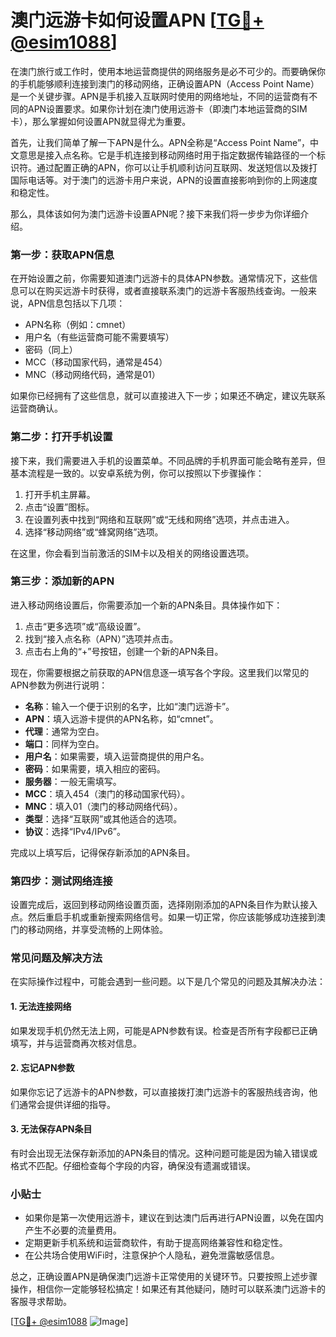 # 澳门远游卡如何设置APN [[TG💪+ @esim1088](https://t.me/s/esim1088)]

在澳门旅行或工作时，使用本地运营商提供的网络服务是必不可少的。而要确保你的手机能够顺利连接到澳门的移动网络，正确设置APN（Access Point Name）是一个关键步骤。APN是手机接入互联网时使用的网络地址，不同的运营商有不同的APN设置要求。如果你计划在澳门使用远游卡（即澳门本地运营商的SIM卡），那么掌握如何设置APN就显得尤为重要。

首先，让我们简单了解一下APN是什么。APN全称是“Access Point Name”，中文意思是接入点名称。它是手机连接到移动网络时用于指定数据传输路径的一个标识符。通过配置正确的APN，你可以让手机顺利访问互联网、发送短信以及拨打国际电话等。对于澳门的远游卡用户来说，APN的设置直接影响到你的上网速度和稳定性。

那么，具体该如何为澳门远游卡设置APN呢？接下来我们将一步步为你详细介绍。

### **第一步：获取APN信息**
在开始设置之前，你需要知道澳门远游卡的具体APN参数。通常情况下，这些信息可以在购买远游卡时获得，或者直接联系澳门的远游卡客服热线查询。一般来说，APN信息包括以下几项：
- APN名称（例如：cmnet）
- 用户名（有些运营商可能不需要填写）
- 密码（同上）
- MCC（移动国家代码，通常是454）
- MNC（移动网络代码，通常是01）

如果你已经拥有了这些信息，就可以直接进入下一步；如果还不确定，建议先联系运营商确认。

### **第二步：打开手机设置**
接下来，我们需要进入手机的设置菜单。不同品牌的手机界面可能会略有差异，但基本流程是一致的。以安卓系统为例，你可以按照以下步骤操作：

1. 打开手机主屏幕。
2. 点击“设置”图标。
3. 在设置列表中找到“网络和互联网”或“无线和网络”选项，并点击进入。
4. 选择“移动网络”或“蜂窝网络”选项。

在这里，你会看到当前激活的SIM卡以及相关的网络设置选项。

### **第三步：添加新的APN**
进入移动网络设置后，你需要添加一个新的APN条目。具体操作如下：

1. 点击“更多选项”或“高级设置”。
2. 找到“接入点名称（APN）”选项并点击。
3. 点击右上角的“+”号按钮，创建一个新的APN条目。

现在，你需要根据之前获取的APN信息逐一填写各个字段。这里我们以常见的APN参数为例进行说明：

- **名称**：输入一个便于识别的名字，比如“澳门远游卡”。
- **APN**：填入远游卡提供的APN名称，如“cmnet”。
- **代理**：通常为空白。
- **端口**：同样为空白。
- **用户名**：如果需要，填入运营商提供的用户名。
- **密码**：如果需要，填入相应的密码。
- **服务器**：一般无需填写。
- **MCC**：填入454（澳门的移动国家代码）。
- **MNC**：填入01（澳门的移动网络代码）。
- **类型**：选择“互联网”或其他适合的选项。
- **协议**：选择“IPv4/IPv6”。

完成以上填写后，记得保存新添加的APN条目。

### **第四步：测试网络连接**
设置完成后，返回到移动网络设置页面，选择刚刚添加的APN条目作为默认接入点。然后重启手机或重新搜索网络信号。如果一切正常，你应该能够成功连接到澳门的移动网络，并享受流畅的上网体验。

### **常见问题及解决方法**
在实际操作过程中，可能会遇到一些问题。以下是几个常见的问题及其解决办法：

#### 1. **无法连接网络**
如果发现手机仍然无法上网，可能是APN参数有误。检查是否所有字段都已正确填写，并与运营商再次核对信息。

#### 2. **忘记APN参数**
如果你忘记了远游卡的APN参数，可以直接拨打澳门远游卡的客服热线咨询，他们通常会提供详细的指导。

#### 3. **无法保存APN条目**
有时会出现无法保存新添加的APN条目的情况。这种问题可能是因为输入错误或格式不匹配。仔细检查每个字段的内容，确保没有遗漏或错误。

### **小贴士**
- 如果你是第一次使用远游卡，建议在到达澳门后再进行APN设置，以免在国内产生不必要的流量费用。
- 定期更新手机系统和运营商软件，有助于提高网络兼容性和稳定性。
- 在公共场合使用WiFi时，注意保护个人隐私，避免泄露敏感信息。

总之，正确设置APN是确保澳门远游卡正常使用的关键环节。只要按照上述步骤操作，相信你一定能够轻松搞定！如果还有其他疑问，随时可以联系澳门远游卡的客服寻求帮助。

[[TG💪+ @esim1088](https://t.me/s/esim1088) ![Image](https://i.postimg.cc/4NQfJmqS/Snipaste-2025-05-13-00-14-12.png)]